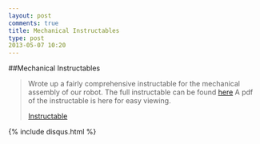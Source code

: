 ```yaml
---
layout: post
comments: true
title: Mechanical Instructables
type: post
2013-05-07 10:20
---
```


##Mechanical Instructables

> Wrote up a fairly comprehensive instructable for the mechanical assembly of our robot. The full instructable can be found <a href="http://www.instructables.com/id/How-to-make-a-swarmbot/">here</a>
> A pdf of the instructable is here for easy viewing.
> 
> <a href="/img/How-to-make-a-swarmbot.pdf">Instructable</a>

{% include disqus.html %}
